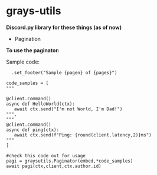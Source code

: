 # grays-utils
**Discord.py library for these things (as of now)**
- Pagination

**To use the paginator:**

Sample code:

```embed = discord.Embed(title="Python code stuff",description="{con}")
  .set_footer("Sample {pagen} of {pages}")

code_samples = [
"""

@client.command()
async def HelloWorld(ctx):
   await ctx.send("I'm not World, I'm Dad!") 
""", 
""" 
@client.command() 
async def ping(ctx): 
   await ctx.send(f"Ping: {round(client.latency,2)}ms") 
""" 
] 

#check this code out for usage 
pagi = graysutils.Paginator(embed,*code_samples) 
await pagi(ctx,client,ctx.author.id) 
```
